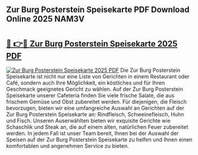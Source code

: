 ## Zur Burg Posterstein Speisekarte PDF Download Online 2025 NAM3V

# <h2><a href="http://gc76bm.nevu.top/?p=Zur+Burg+Posterstein+Speisekarte">🔗 👉🔴 Zur Burg Posterstein Speisekarte 2025 PDF</a></h2>

[![Zur Burg Posterstein Speisekarte 2025 PDF](https://i.imgur.com/dBaPXMq.png)](http://gc76bm.nevu.top/?p=Zur+Burg+Posterstein+Speisekarte)
Die Zur Burg Posterstein Speisekarte ist nicht nur eine Liste von Gerichten in einem Restaurant oder Café, sondern auch Ihre Möglichkeit, ein köstliches und für Ihren Geschmack geeignetes Gericht zu wählen. Auf der Zur Burg Posterstein Speisekarte unserer Cafeteria finden Sie viele frische Salate, die aus frischem Gemüse und Obst zubereitet werden. Für diejenigen, die Fleisch bevorzugen, bieten wir eine umfangreiche Auswahl an Gerichten auf der Zur Burg Posterstein Speisekarte an: Rindfleisch, Schweinefleisch, Huhn und Fisch. Unseren Auserwählten bieten wir exquisite Gerichte wie Schaschlik und Steak an, die auf einem alten, natürlichen Feuer zubereitet werden. In jedem Fall ist unser Team bereit, Ihnen bei der Auswahl der Speisen auf der Zur Burg Posterstein Speisekarte zu helfen und Ihnen einen komfortablen und angenehmen Service zu bieten.
